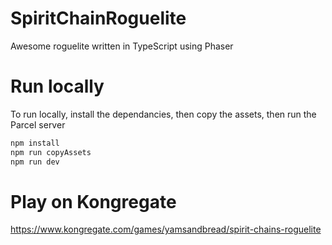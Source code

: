 # SpiritChainRoguelite
Awesome roguelite written in TypeScript using Phaser

# Run locally

To run locally, install the dependancies, then copy the assets, then run the Parcel server
```bash
npm install
npm run copyAssets
npm run dev
```
# Play on Kongregate

https://www.kongregate.com/games/yamsandbread/spirit-chains-roguelite
